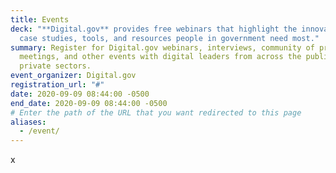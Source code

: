 ```yaml
---
title: Events
deck: "**Digital.gov** provides free webinars that highlight the innovations,
  case studies, tools, and resources people in government need most."
summary: Register for Digital.gov webinars, interviews, community of practice
  meetings, and other events with digital leaders from across the public and
  private sectors.
event_organizer: Digital.gov
registration_url: "#"
date: 2020-09-09 08:44:00 -0500
end_date: 2020-09-09 08:44:00 -0500
# Enter the path of the URL that you want redirected to this page
aliases:
  - /event/
---
```

x